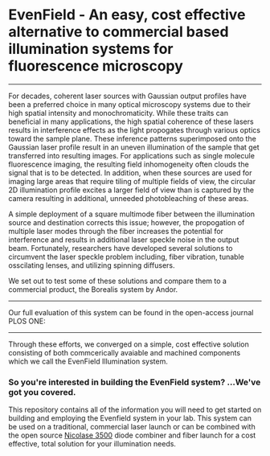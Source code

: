 # EvenField - An easy, cost effective alternative to commercial based illumination systems for fluorescence microscopy
----------------------------

For decades, coherent laser sources with Gaussian output profiles have been a preferred choice in many optical microscopy systems due to their high spatial intensity and monochromaticity. While these traits can beneficial in many applications, the high spatial coherence of these lasers results in interference effects as the light propogates through various optics toward the sample plane. These inference patterns superimposed onto the Gaussian laser profile result in an uneven illumination of the sample that get transferred into resulting images. For applications such as single molecule fluorescence imaging, the resulting field inhomogeneity  often clouds the signal that is to be detected. In addition, when these sources are used for imaging large areas that require tiling of multiple fields of view, the circular 2D illumination profile excites a larger field of view than is captured by the camera resulting in additional, unneeded photobleaching of these areas.

A simple deployment of a square multimode fiber between the illumination source and destination corrects this issue; however, the propogation of multiple laser modes through the fiber increases the potential for interference and results in additional laser speckle noise in the output beam. Fortunately, researchers have developed several solutions to circumvent the laser speckle problem including, fiber vibration, tunable osscilating lenses, and utilizing spinning diffusers. 

We set out to test some of these solutions and compare them to a commercial product, the Borealis system by Andor. 

----

Our full evaluation of this system can be found in the open-access journal PLOS ONE: <insert link> 
  
---
  
Through these efforts, we converged on a simple, cost effective solution consisting of both commcerically avaiable and machined components which we call the EvenField Illumination system. 


### So you're interested in building the EvenField system? ...We've got you covered.

This repository contains all of the information you will need to get started on building and employing the Evenfield system in your lab. This system can be used on a traditional, commercial laser launch or can be combined with the open source [Nicolase 3500] diode combiner and fiber launch for a cost effective, total solution for your illumination needs.




[Nicolase 3500]: https://github.com/PRNicovich/NicoLase 
